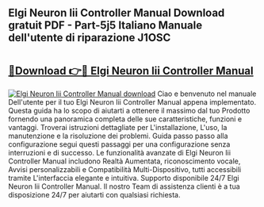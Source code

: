 ## Elgi Neuron Iii Controller Manual Download gratuit PDF - Part-5j5 Italiano Manuale dell'utente di riparazione J1OSC

# <h2><a href="http://dff88xt.blite.top/?on=Elgi+Neuron+Iii+Controller+Manual">🔗Download 👉🔴 Elgi Neuron Iii Controller Manual</a></h2>

[![Elgi Neuron Iii Controller Manual download](https://i.imgur.com/lujVjoI.png)](http://dff88xt.blite.top/?on=Elgi+Neuron+Iii+Controller+Manual)
Ciao e benvenuto nel manuale Dell'utente per il tuo Elgi Neuron Iii Controller Manual appena implementato. Questa guida ha lo scopo di aiutarti a ottenere il massimo dal tuo Prodotto fornendo una panoramica completa delle sue caratteristiche, funzioni e vantaggi. Troverai istruzioni dettagliate per L'installazione, L'uso, la manutenzione e la risoluzione dei problemi. Guida passo passo alla configurazione segui questi passaggi per una configurazione senza interruzioni e di successo. Le funzionalità avanzate di Elgi Neuron Iii Controller Manual includono Realtà Aumentata, riconoscimento vocale, Avvisi personalizzabili e Compatibilità Multi-Dispositivo, tutti accessibili tramite L'interfaccia elegante e intuitiva. Supporto disponibile 24/7 Elgi Neuron Iii Controller Manual. Il nostro Team di assistenza clienti è a tua disposizione 24/7 per aiutarti con qualsiasi richiesta.

